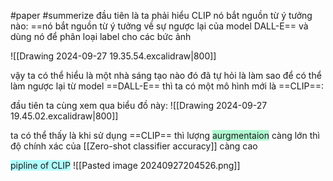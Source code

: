 #paper #summerize 
đầu tiên là ta phải hiểu CLIP nó bắt nguồn từ ý tưởng nào:
==nó bắt nguồn từ ý tưởng về sự ngược lại của model DALL-E== và dùng nó để phân loại label cho các bức ảnh

![[Drawing 2024-09-27 19.35.54.excalidraw|800]]

vậy ta có thể hiểu là một nhà sáng tạo nào đó đã tự hỏi là làm sao để có thể làm ngược lại từ model ==DALL-E== thì ta có một mô hình mới là ==CLIP==:

đầu tiên ta cùng xem qua biểu đồ này:
![[Drawing 2024-09-27 19.45.02.excalidraw|800]]

ta có thể thấy là khi sử dụng ==CLIP== thì lượng <span style="background:#affad1">aurgmentaion</span> càng lớn thì độ chính xác của [[Zero-shot classifier accuracy]] càng cao

<span style="background:#b1ffff">pipline of CLIP</span>
![[Pasted image 20240927204526.png]]

